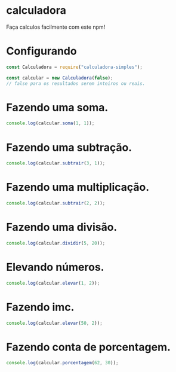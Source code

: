 # calculadora
Faça calculos facilmente com este npm!

# Configurando
```js
const Calculadora = require("calculadora-simples");

const calcular = new Calculadora(false); 
// false para os resultados serem inteiros ou reais.
```

# Fazendo uma soma.
```js
console.log(calcular.soma(1, 1));
```

# Fazendo uma subtração.
```js
console.log(calcular.subtrair(3, 1));
```

# Fazendo uma multiplicação.
```js
console.log(calcular.subtrair(2, 2));
```

# Fazendo uma divisão.
```js
console.log(calcular.dividir(5, 20));
```

# Elevando números.
```js
console.log(calcular.elevar(1, 2));
```

# Fazendo imc.
```js
console.log(calcular.elevar(50, 2));
```

# Fazendo conta de porcentagem.
```js
console.log(calcular.porcentagem(62, 30));
```

